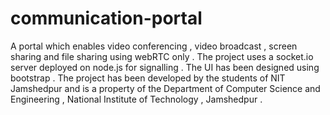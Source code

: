 # communication-portal
A portal which enables video conferencing , video broadcast , screen sharing and file sharing using webRTC only . The project uses a socket.io server deployed on node.js for signalling . The UI has been designed using bootstrap . The project has been developed by the students of NIT Jamshedpur and is a property of the Department of Computer Science and Engineering , National Institute of Technology , Jamshedpur . 
